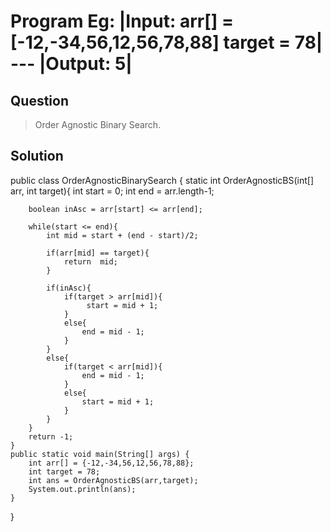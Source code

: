 # Program Eg: |Input: arr[] = [-12,-34,56,12,56,78,88] target = 78| --- |Output: 5|


## Question

> Order Agnostic Binary Search.

## Solution

public class OrderAgnosticBinarySearch {
    static int OrderAgnosticBS(int[] arr, int target){
        int start = 0;
        int end = arr.length-1;

        boolean inAsc = arr[start] <= arr[end];

        while(start <= end){
            int mid = start + (end - start)/2;

            if(arr[mid] == target){
                return  mid;
            }

            if(inAsc){
                if(target > arr[mid]){
                     start = mid + 1;
                }
                else{
                    end = mid - 1;
                }
            }
            else{
                if(target < arr[mid]){
                    end = mid - 1;
                }
                else{
                    start = mid + 1;
                }
            }
        }
        return -1;
    }
    public static void main(String[] args) {
        int arr[] = {-12,-34,56,12,56,78,88};
        int target = 78;
        int ans = OrderAgnosticBS(arr,target);
        System.out.println(ans);
    }
}
